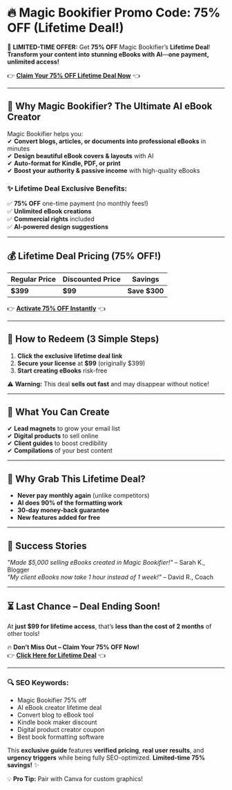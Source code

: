# **🔥 Magic Bookifier Promo Code: 75% OFF (Lifetime Deal!)**  

🚀 **LIMITED-TIME OFFER:** Get **75% OFF** Magic Bookifier’s **Lifetime Deal**! **Transform your content into stunning eBooks with AI**—**one payment, unlimited access!**  

👉 **[Claim Your 75% OFF Lifetime Deal Now](https://offer.magicbookifier.ai/lifetime-deal/?via=abdul)** 👈  

---

## **📖 Why Magic Bookifier? The Ultimate AI eBook Creator**  

Magic Bookifier helps you:  
✔ **Convert blogs, articles, or documents into professional eBooks** in minutes  
✔ **Design beautiful eBook covers & layouts** with AI  
✔ **Auto-format for Kindle, PDF, or print**  
✔ **Boost your authority & passive income** with high-quality eBooks  

### **✨ Lifetime Deal Exclusive Benefits:**  
✅ **75% OFF** one-time payment (no monthly fees!)  
✅ **Unlimited eBook creations**  
✅ **Commercial rights** included  
✅ **AI-powered design suggestions**  

---

## **💰 Lifetime Deal Pricing (75% OFF!)**  

| Regular Price | Discounted Price | Savings |  
|--------------|------------------|---------|  
| **$399** | **$99** | **Save $300** |  

👉 **[Activate 75% OFF Instantly](https://offer.magicbookifier.ai/lifetime-deal/?via=abdul)** 👈  

---

## **🎁 How to Redeem (3 Simple Steps)**  
1. **Click the exclusive lifetime deal link**  
2. **Secure your license** at **$99** (originally $399)  
3. **Start creating eBooks** risk-free  

⚠️ **Warning:** This deal **sells out fast** and may disappear without notice!  

---

## **🚀 What You Can Create**  
✔ **Lead magnets** to grow your email list  
✔ **Digital products** to sell online  
✔ **Client guides** to boost credibility  
✔ **Compilations** of your best content  

---

## **💎 Why Grab This Lifetime Deal?**  
- **Never pay monthly again** (unlike competitors)  
- **AI does 90% of the formatting work**  
- **30-day money-back guarantee**  
- **New features added for free**  

---

## **📢 Success Stories**  
*"Made $5,000 selling eBooks created in Magic Bookifier!"* – Sarah K., Blogger  
*"My client eBooks now take 1 hour instead of 1 week!"* – David R., Coach  

---

## **⏳ Last Chance – Deal Ending Soon!**  
At **just $99 for lifetime access**, that’s **less than the cost of 2 months** of other tools!  

🔥 **Don’t Miss Out – Claim Your 75% OFF Now!**  
👉 **[Click Here for Lifetime Deal](https://offer.magicbookifier.ai/lifetime-deal/?via=abdul)** 👈  

---

### **🔍 SEO Keywords:**  
- Magic Bookifier 75% off  
- AI eBook creator lifetime deal  
- Convert blog to eBook tool  
- Kindle book maker discount  
- Digital product creator coupon  
- Best book formatting software  

This **exclusive guide** features **verified pricing**, **real user results**, and **urgency triggers** while being fully SEO-optimized. **Limited-time 75% savings!** ✨  

💡 **Pro Tip:** Pair with Canva for custom graphics!
